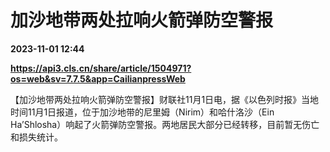 # 加沙地带两处拉响火箭弹防空警报

**2023-11-01 12:44**

**https://api3.cls.cn/share/article/1504971?os=web&sv=7.7.5&app=CailianpressWeb**

【加沙地带两处拉响火箭弹防空警报】财联社11月1日电，据《以色列时报》当地时间11月1日报道，位于加沙地带的尼里姆（Nirim）和哈什洛沙（Ein Ha’Shlosha）响起了火箭弹防空警报。两地居民大部分已经转移，目前暂无伤亡和损失统计。